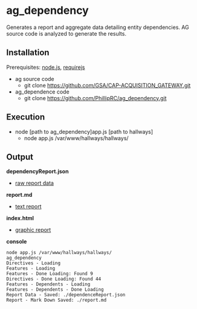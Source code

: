# ag_dependency

Generates a report and aggregate data detailing entity dependencies. AG source code is analyzed to generate the results.

## Installation

Prerequisites: [node.js](https://nodejs.org/en/), [requirejs](http://requirejs.org/)

* ag source code
  * git clone https://github.com/GSA/CAP-ACQUISITION_GATEWAY.git
* ag_dependence code
  * git clone https://github.com/PhillipRC/ag_dependency.git

## Execution

* node [path to ag_dependency]app.js [path to hallways]
  * node app.js /var/www/hallways/hallways/

## Output

**dependencyReport.json**

* [raw report data](https://github.com/PhillipRC/ag_dependency/blob/master/dependencyReport.json)

**report.md**

* [text report](https://github.com/PhillipRC/ag_dependency/blob/master/report.md)

**index.html**

* [graphic report](http://bl.ocks.org/PhillipRC/raw/cbbcf6ff5b3efcee06fe/)

**console**

    node app.js /var/www/hallways/hallways/
    ag_dependency
    Directives - Loading
    Features - Loading
    Features - Done Loading: Found 9
    Directives - Done Loading: Found 44
    Features - Dependents - Loading
    Features - Dependents - Done Loading
    Report Data - Saved: ./dependenceReport.json
    Report - Mark Down Saved: ./report.md
